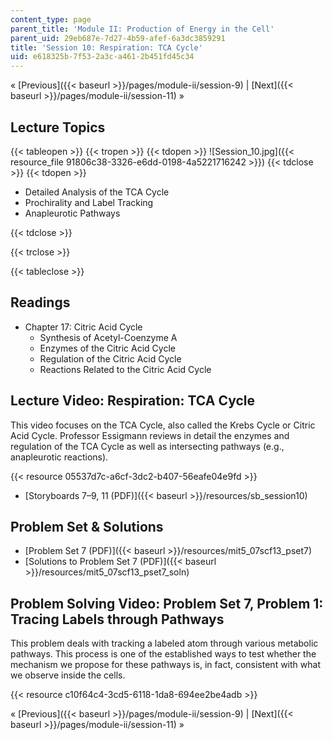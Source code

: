 ```yaml
---
content_type: page
parent_title: 'Module II: Production of Energy in the Cell'
parent_uid: 29eb687e-7d27-4b59-afef-6a3dc3859291
title: 'Session 10: Respiration: TCA Cycle'
uid: e618325b-7f53-2a3c-a461-2b451fd45c34
---
```


« [Previous]({{< baseurl >}}/pages/module-ii/session-9) | [Next]({{< baseurl >}}/pages/module-ii/session-11) »

Lecture Topics
--------------

{{< tableopen >}}
{{< tropen >}}
{{< tdopen >}}
![Session_10.jpg]({{< resource_file 91806c38-3326-e6dd-0198-4a5221716242 >}})
{{< tdclose >}}
{{< tdopen >}}


*   Detailed Analysis of the TCA Cycle
*   Prochirality and Label Tracking
*   Anapleurotic Pathways


{{< tdclose >}}

{{< trclose >}}

{{< tableclose >}}

Readings
--------

*   Chapter 17: Citric Acid Cycle
    *   Synthesis of Acetyl-Coenzyme A
    *   Enzymes of the Citric Acid Cycle
    *   Regulation of the Citric Acid Cycle
    *   Reactions Related to the Citric Acid Cycle

Lecture Video: Respiration: TCA Cycle
-------------------------------------

This video focuses on the TCA Cycle, also called the Krebs Cycle or Citric Acid Cycle. Professor Essigmann reviews in detail the enzymes and regulation of the TCA Cycle as well as intersecting pathways (e.g., anapleurotic reactions).

{{< resource 05537d7c-a6cf-3dc2-b407-56eafe04e9fd >}}

*   [Storyboards 7–9, 11 (PDF)]({{< baseurl >}}/resources/sb_session10)

Problem Set & Solutions
-----------------------

*   [Problem Set 7 (PDF)]({{< baseurl >}}/resources/mit5_07scf13_pset7)
*   [Solutions to Problem Set 7 (PDF)]({{< baseurl >}}/resources/mit5_07scf13_pset7_soln)

Problem Solving Video: Problem Set 7, Problem 1: Tracing Labels through Pathways
--------------------------------------------------------------------------------

This problem deals with tracking a labeled atom through various metabolic pathways. This process is one of the established ways to test whether the mechanism we propose for these pathways is, in fact, consistent with what we observe inside the cells.

{{< resource c10f64c4-3cd5-6118-1da8-694ee2be4adb >}}

« [Previous]({{< baseurl >}}/pages/module-ii/session-9) | [Next]({{< baseurl >}}/pages/module-ii/session-11) »